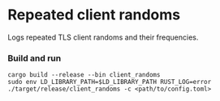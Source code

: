 # Repeated client randoms

Logs repeated TLS client randoms and their frequencies.

### Build and run
```
cargo build --release --bin client_randoms
sudo env LD_LIBRARY_PATH=$LD_LIBRARY_PATH RUST_LOG=error ./target/release/client_randoms -c <path/to/config.toml>
```